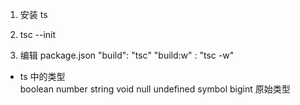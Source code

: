 1. 安装 ts
 
2. tsc --init

3. 编辑 package.json 
      "build": "tsc"
      "build:w" : "tsc -w"

- ts 中的类型  
boolean number string void null undefined symbol bigint 原始类型


